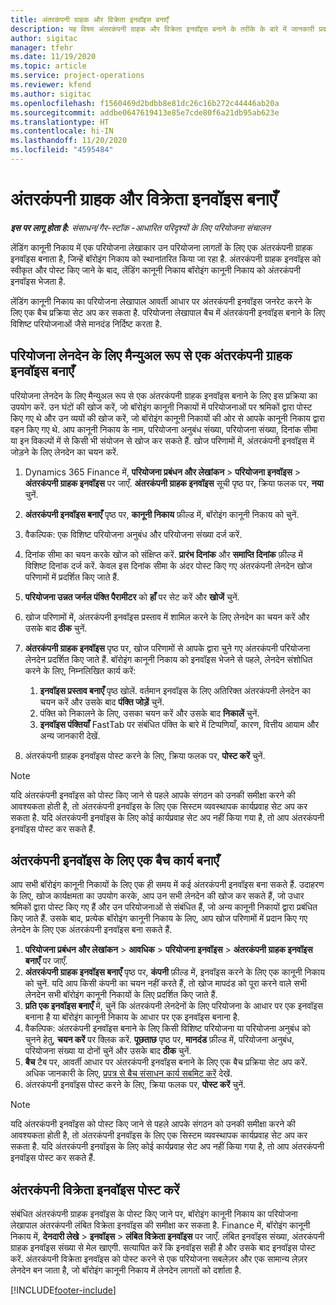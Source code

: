 ```yaml
---
title: अंतरकंपनी ग्राहक और विक्रेता इनवॉइस बनाएँ
description: यह विषय अंतरकंपनी ग्राहक और विक्रेता इनवॉइस बनाने के तरीके के बारे में जानकारी प्रदान करता है.
author: sigitac
manager: tfehr
ms.date: 11/19/2020
ms.topic: article
ms.service: project-operations
ms.reviewer: kfend
ms.author: sigitac
ms.openlocfilehash: f1560469d2bdbb8e81dc26c16b272c44446ab20a
ms.sourcegitcommit: addbe0647619413e85e7cde80f6a21db95ab623e
ms.translationtype: HT
ms.contentlocale: hi-IN
ms.lasthandoff: 11/20/2020
ms.locfileid: "4595484"
---
```

# <a name="create-intercompany-customer-and-vendor-invoices"></a>अंतरकंपनी ग्राहक और विक्रेता इनवॉइस बनाएँ

_**इस पर लागू होता है:** संसाधन/गैर-स्टॉक -आधारित परिदृश्यों के लिए परियोजना संचालन_

लेंडिंग कानूनी निकाय में एक परियोजना लेखाकार उन परियोजना लागतों के लिए एक अंतरकंपनी ग्राहक इनवॉइस बनाता है, जिन्हें बॉरोइंग निकाय को स्थानांतरित किया जा रहा है. अंतरकंपनी ग्राहक इनवॉइस को स्वीकृत और पोस्ट किए जाने के बाद, लेंडिंग कानूनी निकाय बॉरोइंग कानूनी निकाय को अंतरकंपनी इनवॉइस भेजता है.

लेंडिंग कानूनी निकाय का परियोजना लेखापाल आवर्ती आधार पर अंतरकंपनी इनवॉइस जनरेट करने के लिए एक बैच प्रक्रिया सेट अप कर सकता है. परियोजना लेखापाल बैच में अंतरकंपनी इनवॉइस बनाने के लिए विशिष्ट परियोजनाओं जैसे मानदंड निर्दिष्ट करता है.

## <a name="manually-create-an-intercompany-customer-invoice-for-project-transactions"></a>परियोजना लेनदेन के लिए मैन्युअल रूप से एक अंतरकंपनी ग्राहक इनवॉइस बनाएँ 

परियोजना लेनदेन के लिए मैन्युअल रूप से एक अंतरकंपनी ग्राहक इनवॉइस बनाने के लिए इस प्रक्रिया का उपयोग करें. उन घंटों की खोज करें, जो बॉरोइंग कानूनी निकायों में परियोजनाओं पर श्रमिकों द्वारा पोस्ट किए गए थे और उन व्ययों की खोज करें, जो बॉरोइंग कानूनी निकायों की ओर से आपके कानूनी निकाय द्वारा वहन किए गए थे. आप कानूनी निकाय के नाम, परियोजना अनुबंध संख्या, परियोजना संख्या, दिनांक सीमा या इन विकल्पों में से किसी भी संयोजन से खोज कर सकते हैं. खोज परिणामों में, अंतरकंपनी इनवॉइस में जोड़ने के लिए लेनदेन का चयन करें.

1. Dynamics 365 Finance में, **परियोजना प्रबंधन और लेखांकन** > **परियोजना इनवॉइस** > **अंतरकंपनी ग्राहक इनवॉइस** पर जाएँ. **अंतरकंपनी ग्राहक इनवॉइस** सूची पृष्ठ पर, क्रिया फलक पर, **नया** चुनें.
2. **अंतरकंपनी इनवॉइस बनाएँ** पृष्ठ पर, **कानूनी निकाय** फ़ील्ड में, बॉरोइंग कानूनी निकाय को चुनें.
3. वैकल्पिक: एक विशिष्ट परियोजना अनुबंध और परियोजना संख्या दर्ज करें.
4. दिनांक सीमा का चयन करके खोज को संक्षिप्त करें. **प्रारंभ दिनांक** और **समाप्ति दिनांक** फ़ील्ड में विशिष्ट दिनांक दर्ज करें. केवल इस दिनांक सीमा के अंदर पोस्ट किए गए अंतरकंपनी लेनदेन खोज परिणामों में प्रदर्शित किए जाते हैं.
5. **परियोजना उन्नत जर्नल पंक्ति पैरामीटर** को **हाँ** पर सेट करें और **खोजें** चुनें.
6. खोज परिणामों में, अंतरकंपनी इनवॉइस प्रस्ताव में शामिल करने के लिए लेनदेन का चयन करें और उसके बाद **ठीक** चुनें.
7. **अंतरकंपनी ग्राहक इनवॉइस** पृष्ठ पर, खोज परिणामों से आपके द्वारा चुने गए अंतरकंपनी परियोजना लेनदेन प्रदर्शित किए जाते हैं. बॉरोइंग कानूनी निकाय को इनवॉइस भेजने से पहले, लेनदेन संशोधित करने के लिए, निम्नलिखित कार्य करें:
  
    1. **इनवॉइस प्रस्ताव बनाएँ** पृष्ठ खोलें. वर्तमान इनवॉइस के लिए अतिरिक्त अंतरकंपनी लेनदेन का चयन करें और उसके बाद **पंक्ति जोड़ें** चुनें.
    2. पंक्ति को निकालने के लिए, उसका चयन करें और उसके बाद **निकालें** चुनें.
    3. **इनवॉइस पंक्तियाँ** FastTab पर संबंधित पंक्ति के बारे में टिप्पणियाँ, कारण, वित्तीय आयाम और अन्य जानकारी देखें.
    
8. अंतरकंपनी ग्राहक इनवॉइस पोस्ट करने के लिए, क्रिया फलक पर, **पोस्ट करें** चुनें.

> [!NOTE]
> यदि अंतरकंपनी इनवॉइस को पोस्ट किए जाने से पहले आपके संगठन को उनकी समीक्षा करने की आवश्यकता होती है, तो अंतरकंपनी इनवॉइस के लिए एक सिस्टम व्यवस्थापक कार्यप्रवाह सेट अप कर सकता है. यदि अंतरकंपनी इनवॉइस के लिए कोई कार्यप्रवाह सेट अप नहीं किया गया है, तो आप अंतरकंपनी इनवॉइस पोस्ट कर सकते हैं.

## <a name="create-a-batch-job-for-intercompany-invoices"></a>अंतरकंपनी इनवॉइस के लिए एक बैच कार्य बनाएँ

आप सभी बॉरोइंग कानूनी निकायों के लिए एक ही समय में कई अंतरकंपनी इनवॉइस बना सकते हैं. उदाहरण के लिए, खोज कार्यक्षमता का उपयोग करके, आप उन सभी लेनदेन की खोज कर सकते हैं, जो उधार श्रमिकों द्वारा पोस्ट किए गए हैं और उन परियोजनाओं से संबंधित हैं, जो अन्य कानूनी निकायों द्वारा प्रबंधित किए जाते हैं. उसके बाद, प्रत्येक बॉरोइंग कानूनी निकाय के लिए, आप खोज परिणामों में प्रदान किए गए लेनदेन के लिए एक अंतरकंपनी इनवॉइस बना सकते हैं.

1. **परियोजना प्रबंधन और लेखांकन** > **आवधिक** > **परियोजना इनवॉइस** > **अंतरकंपनी ग्राहक इनवॉइस बनाएँ** पर जाएँ.
2. **अंतरकंपनी ग्राहक इनवॉइस बनाएँ** पृष्ठ पर, **कंपनी** फ़ील्ड में, इनवॉइस करने के लिए एक कानूनी निकाय को चुनें. यदि आप किसी कंपनी का चयन नहीं करते हैं, तो खोज मापदंड को पूरा करने वाले सभी लेनदेन सभी बॉरोइंग कानूनी निकायों के लिए प्रदर्शित किए जाते हैं.
3. **प्रति एक इनवॉइस बनाएँ** में, चुनें कि अंतरकंपनी लेनदेनों के लिए परियोजना के आधार पर एक इनवॉइस बनाना है या बॉरोइंग कानूनी निकाय के आधार पर एक इनवॉइस बनाना है.
4. वैकल्पिक: अंतरकंपनी इनवॉइस बनाने के लिए किसी विशिष्ट परियोजना या परियोजना अनुबंध को चुनने हेतु, **चयन करें** पर क्लिक करें. **पूछताछ** पृष्ठ पर, **मानदंड** फ़ील्ड में, परियोजना अनुबंध, परियोजना संख्या या दोनों चुनें और उसके बाद **ठीक** चुनें.
5. **बैच** टैब पर, आवर्ती आधार पर अंतरकंपनी इनवॉइस बनाने के लिए एक बैच प्रक्रिया सेट अप करें. अधिक जानकारी के लिए, [प्रपत्र से बैच संसाधन कार्य सबमिट करें](https://docs.microsoft.com/dynamicsax-2012/appuser-itpro/submit-a-batch-processing-job-from-a-form) देखें.
6. अंतरकंपनी इनवॉइस पोस्ट करने के लिए, क्रिया फलक पर, **पोस्ट करें** चुनें.

> [!NOTE]
> यदि अंतरकंपनी इनवॉइस को पोस्ट किए जाने से पहले आपके संगठन को उनकी समीक्षा करने की आवश्यकता होती है, तो अंतरकंपनी इनवॉइस के लिए एक सिस्टम व्यवस्थापक कार्यप्रवाह सेट अप कर सकता है. यदि अंतरकंपनी इनवॉइस के लिए कोई कार्यप्रवाह सेट अप नहीं किया गया है, तो आप अंतरकंपनी इनवॉइस पोस्ट कर सकते हैं.

## <a name="post-the-intercompany-vendor-invoice"></a>अंतरकंपनी विक्रेता इनवॉइस पोस्ट करें

संबंधित अंतरकंपनी ग्राहक इनवॉइस के पोस्ट किए जाने पर, बॉरोइंग कानूनी निकाय का परियोजना लेखापाल अंतरकंपनी लंबित विक्रेता इनवॉइस की समीक्षा कर सकता है. Finance में, बॉरोइंग कानूनी निकाय में, **देनदारी लेखे** > **इनवॉइस** > **लंबित विक्रेता इनवॉइस** पर जाएँ. लंबित इनवॉइस संख्या, अंतरकंपनी ग्राहक इनवॉइस संख्या से मेल खाएगी. सत्यापित करें कि इनवॉइस सही है और उसके बाद इनवॉइस पोस्ट करें. अंतरकंपनी विक्रेता इनवॉइस को पोस्ट करने से एक परियोजना सबलेज़र और एक सामान्य लेज़र लेनदेन बन जाता है, जो बॉरोइंग कानूनी निकाय में लेनदेन लागतों को दर्शाता है.


[!INCLUDE[footer-include](../includes/footer-banner.md)]